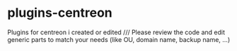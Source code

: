# plugins-centreon
Plugins for centreon i created or edited /// 
Please review the code and edit generic parts to match your needs (like OU, domain name, backup name, ...)
